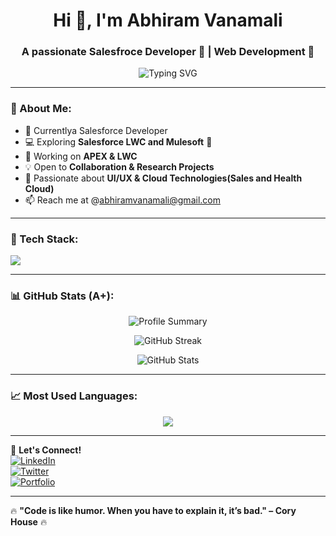 <h1 align="center">Hi 👋, I'm Abhiram Vanamali</h1>
<h3 align="center">A passionate Salesfroce Developer 🚀 |  Web Development 🌱</h3>

<p align="center">
  <img src="https://readme-typing-svg.demolab.com?font=Fira+Code&weight=500&size=20&pause=1000&color=F79C42&center=true&vCenter=true&width=500&lines=Front-End+Developer;Web+Development+Enthusiast;Salesforce+Explorer;Open+to+Collaboration+%F0%9F%91%A8%E2%80%8D%F0%9F%92%BB" alt="Typing SVG" />
</p>

---

### 👀 About Me:
- 🌱 Currentlya Salesforce Developer
- 💻 Exploring **Salesforce LWC and Mulesoft** 🚀
- 🔭 Working on **APEX & LWC**
- 💡 Open to **Collaboration & Research Projects**
- 🎯 Passionate about **UI/UX & Cloud Technologies(Sales and Health Cloud)**
- 📫 Reach me at @abhiramvanamali@gmail.com

---

### 🚀 Tech Stack:
<p align="left">
  <img src="https://skillicons.dev/icons?i=html,css,js,react,tailwind,bootstrap,git,github,salesforce" />
</p>

---

### 📊 GitHub Stats (A+):
<p align="center">
  <img src="https://github-profile-summary-cards.vercel.app/api/cards/profile-details?username=Abhiramvanamali2018&theme=radical" alt="Profile Summary" />
</p>

<p align="center">
  <img src="https://github-readme-streak-stats.herokuapp.com/?user=Abhiramvanamali2018&theme=radical" alt="GitHub Streak" />
</p>

<p align="center">
  <img src="https://github-readme-stats.vercel.app/api?username=Abhiramvanamali2018&show_icons=true&theme=radical&rank_icon=github" alt="GitHub Stats" />
</p>

---

### 📈 Most Used Languages:
<p align="center">
  <img src="https://github-readme-stats.vercel.app/api/top-langs/?username=Abhiramvanamali2018&layout=compact&theme=radical" />
</p>

---

💬 **Let's Connect!**  
[![LinkedIn](https://img.shields.io/badge/LinkedIn-Connect-blue?style=flat&logo=linkedin)](your-linkedin-url)  
[![Twitter](https://img.shields.io/badge/Twitter-Follow-blue?style=flat&logo=twitter)](your-twitter-url)  
[![Portfolio](https://img.shields.io/badge/Portfolio-Visit-red?style=flat&logo=react)](your-portfolio-url)

---

🔥 **"Code is like humor. When you have to explain it, it’s bad." – Cory House** 🔥
